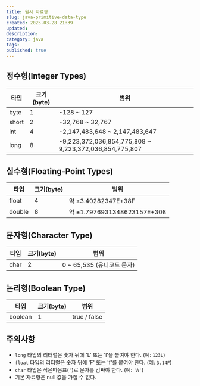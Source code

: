 ```yaml
---
title: 원시 자료형
slug: java-primitive-data-type
created: 2025-03-28 21:39
updated:
description:
category: java
tags:
published: true
---
```


## 정수형(Integer Types)

| 타입  | 크기(byte) | 범위                                                   |
| ----- | ---------- | ------------------------------------------------------ |
| byte  | 1          | -128 ~ 127                                             |
| short | 2          | -32,768 ~ 32,767                                       |
| int   | 4          | -2,147,483,648 ~ 2,147,483,647                         |
| long  | 8          | -9,223,372,036,854,775,808 ~ 9,223,372,036,854,775,807 |

## 실수형(Floating-Point Types)

| 타입   | 크기(byte) | 범위                        |
| ------ | ---------- | --------------------------- |
| float  | 4          | 약 ±3.40282347E+38F         |
| double | 8          | 약 ±1.7976931348623157E+308 |

## 문자형(Character Type)

| 타입 | 크기(byte) | 범위                       |
| ---- | ---------- | -------------------------- |
| char | 2          | 0 ~ 65,535 (유니코드 문자) |

## 논리형(Boolean Type)

| 타입    | 크기(byte) | 범위         |
| ------- | ---------- | ------------ |
| boolean | 1          | true / false |

## 주의사항

- `long` 타입의 리터럴은 숫자 뒤에 'L' 또는 'l'을 붙여야 한다. (예: `123L`)
- `float` 타입의 리터럴은 숫자 뒤에 'F' 또는 'f'를 붙여야 한다. (예: `3.14F`)
- `char` 타입은 작은따옴표(`'`)로 문자를 감싸야 한다. (예: `'A'`)
- 기본 자료형은 null 값을 가질 수 없다.
